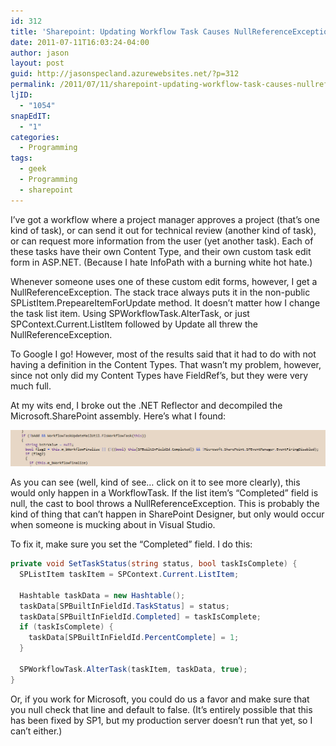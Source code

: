 ```yaml
---
id: 312
title: 'Sharepoint: Updating Workflow Task Causes NullReferenceException (a fix)'
date: 2011-07-11T16:03:24-04:00
author: jason
layout: post
guid: http://jasonspecland.azurewebsites.net/?p=312
permalink: /2011/07/11/sharepoint-updating-workflow-task-causes-nullreferenceexception-a-fix/
ljID:
  - "1054"
snapEdIT:
  - "1"
categories:
  - Programming
tags:
  - geek
  - Programming
  - sharepoint
---
```

I&#8217;ve got a workflow where a project manager approves a project (that&#8217;s one kind of task), or can send it out for technical review (another kind of task), or can request more information from the user (yet another task). Each of these tasks have their own Content Type, and their own custom task edit form in ASP.NET. (Because I hate InfoPath with a burning white hot hate.)

Whenever someone uses one of these custom edit forms, however, I get a NullReferenceException. The stack trace always puts it in the non-public SPListItem.PrepeareItemForUpdate method. It doesn&#8217;t matter how I change the task list item. Using SPWorkflowTask.AlterTask, or just SPContext.Current.ListItem followed by Update all threw the NullReferenceException.

To Google I go! However, most of the results said that it had to do with not having a definition in the Content Types. That wasn&#8217;t my problem, however, since not only did my Content Types have FieldRef&#8217;s, but they were very much full.

At my wits end, I broke out the .NET Reflector and decompiled the Microsoft.SharePoint assembly. Here&#8217;s what I found:

![Screenshot of Decompilation of SPListItem.cs in Microsoft.SharePoint Assembly](../images/splistitem.png)

As you can see (well, kind of see&#8230; click on it to see more clearly), this would only happen in a WorkflowTask. If the list item&#8217;s &#8220;Completed&#8221; field is null, the cast to bool throws a NullReferenceException. This is probably the kind of thing that can&#8217;t happen in SharePoint Designer, but only would occur when someone is mucking about in Visual Studio.

To fix it, make sure you set the &#8220;Completed&#8221; field. I do this:

```C#  
private void SetTaskStatus(string status, bool taskIsComplete) {  
  SPListItem taskItem = SPContext.Current.ListItem;

  Hashtable taskData = new Hashtable();  
  taskData[SPBuiltInFieldId.TaskStatus] = status;  
  taskData[SPBuiltInFieldId.Completed] = taskIsComplete;  
  if (taskIsComplete) {  
    taskData[SPBuiltInFieldId.PercentComplete] = 1;  
  }

  SPWorkflowTask.AlterTask(taskItem, taskData, true);  
}  
```

Or, if you work for Microsoft, you could do us a favor and make sure that you null check that line and default to false. (It&#8217;s entirely possible that this has been fixed by SP1, but my production server doesn&#8217;t run that yet, so I can&#8217;t either.)